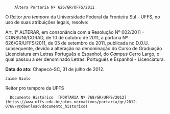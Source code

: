         Altera Portaria Nº 626/GR/UFFS/2011  

O Reitor *pro tempore* da Universidade Federal da Fronteira Sul - UFFS, no uso de suas atribuições legais, resolve:

 Art. 1º ALTERAR, em consonância com a Resolução Nº 002/2011 - CONSUNI/CGRAD, de 10 de outubro de 2011, a portaria Nº 626/GR/UFFS/2011, de 05 de setembro de 2011, publicada no D.O.U. subsequente, devido a alteração na denominação do Curso de Graduação Licenciatura em Letras Português e Espanhol, do *Campus* Cerro Largo, o qual passou a ser denominado Letras: Português e Espanhol - Licenciatura.

  

   **Data do ato:** Chapecó-SC, 31 de julho de 2012.   
 

    Jaime Giolo   
 Reitor pro tempore da UFFS 

      Documento Histórico  [PORTARIA Nº 768/GR/UFFS/2012](https://www.uffs.edu.br/atos-normativos/portaria/gr/2012-0768/@@download/documento_historico)     
      
